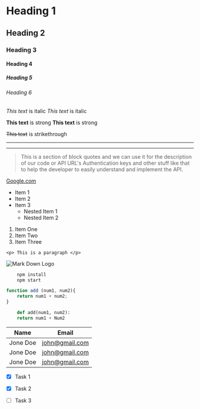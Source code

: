<!-- Headings -->
# Heading 1
## Heading 2
### Heading 3
#### Heading 4
##### Heading 5
###### Heading 6

<!-- Italics -->
*This text* is italic
_This text_ is italic

<!-- Strong -->
**This text** is strong
__This text__ is strong

<!-- Strikethrough -->
~~This text~~ is strikethrough

<!-- Strikethrough -->
---
___

<!-- Block Quotes -->
> This is a section of block quotes and we can use it for the description of our code or API URL's Authentication keys and other stuff like that to help the developer to easily understand and implement the API.

<!-- Links -->
[Google.com](http://www.google.com "Google")

<!-- UL -->
* Item 1
* Item 2
* Item 3
	* Nested Item 1
	* Nested Item 2

<!-- OL -->
1. Item One
2. Item Two
3. Item Three

<!-- Inline Code Block -->
`<p> This is a paragraph </p>`

<!-- Images -->
![Mark Down Logo](https://markdown-here.com/img/icon256.png)

<!-- Github Markdowm -->

<!-- Code Blocks -->
```bash
	npm install
    npm start
```

```JavaScript
function add (num1, num2){
	return num1 + num2;
}
```

```python
	def add(num1, num2):
    return num1 + Num2
```

<!-- Tables -->
|	Name		|	Email			|
|	---------	|	-------------	|
|	Jone Doe	|	john@gmail.com	|
|	Jone Doe	|	john@gmail.com	|
|	Jone Doe	|	john@gmail.com	|

<!-- Task List -->
* [x] Task 1
* [x] Task 2
* [ ] Task 3


